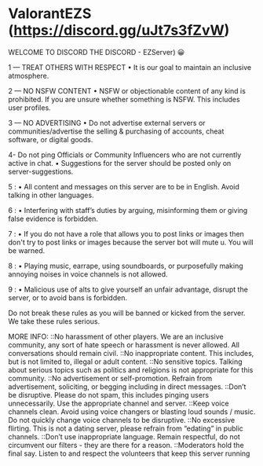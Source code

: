 # ValorantEZS (https://discord.gg/uJt7s3fZvW)
WELCOME TO DISCORD THE DISCORD - EZServer) 😀

1 — TREAT OTHERS WITH RESPECT
• It is our goal to maintain an inclusive atmosphere.

2 — NO NSFW CONTENT
• NSFW or objectionable content of any kind is prohibited. If you are unsure whether something is NSFW. This includes user profiles.

3 — NO ADVERTISING
• Do not advertise external servers or communities/advertise the selling & purchasing of accounts, cheat software, or digital goods.

4- Do not ping Officials or Community Influencers who are not currently active in chat.
• Suggestions for the server should be posted only on
server-suggestions.

5 :
• All content and messages on this server are to be in English. Avoid talking in other languages.

6 :
• Interfering with staff’s duties by arguing, misinforming them or giving false evidence is forbidden.

7 :
• If you do not have a role that allows you to post links or images then don't try to post links or images because the server bot will mute u. You will be warned.

8 :
• Playing music, earrape, using soundboards, or purposefully making annoying noises in voice channels is not allowed.

9 :
• Malicious use of alts to give yourself an unfair advantage, disrupt the server, or to avoid bans is forbidden.


Do not break these rules as you will be banned or kicked from the server. We take these rules serious.

MORE INFO:
::No harassment of other players. We are an inclusive community, any sort of hate speech or harassment is never allowed. All conversations should remain civil.
::No inappropriate content. This includes, but is not limited to, illegal or adult content.
::No sensitive topics. Talking about serious topics such as politics and religions is not appropriate for this community.
::No advertisement or self-promotion. Refrain from advertisement, soliciting, or begging including in direct messages. 
::Don’t be disruptive. Please do not spam, this includes pinging users unnecessarily. Use the appropriate channel and server.
::Keep voice channels clean. Avoid using voice changers or blasting loud sounds / music. Do not quickly change voice channels to be disruptive.
::No excessive flirting. This is not a dating server, please refrain from “edating” in public channels.
::Don’t use inappropriate language. Remain respectful, do not circumvent our filters - they are there for a reason.
::Moderators hold the final say. Listen to and respect the volunteers that keep this server running
